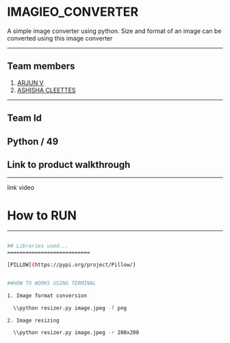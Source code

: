 # IMAGIEO_CONVERTER

A simple image converter using python. Size and format of an image can be converted using this image converter

-------------------------------------------
## Team members
1. [ARJUN V](https://github.com/arjunvaradiyill)
2. [ASHISHA CLEETTES](https://github.com/AshishaCleettes)

----------------------------

## Team Id
Python / 49
-----------------------------

## Link to product walkthrough
------------------------------
 link video
 
 # How to RUN
 -------------------
 ``` sh pip intall pillow

## Libraries used...
===========================

 [PILLOW](https://pypi.org/project/Pillow/)


 ##HOW TO WORKS USING TERMINAL 

1. Image format conversion

   \\python resizer.py image.jpeg -f png 

2. Image resizing

   \\python resizer.py image.jpeg -r 200x200 

